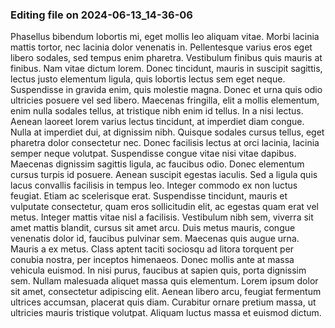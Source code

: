 

### Editing file on 2024-06-13_14-36-06

Phasellus bibendum lobortis mi, eget mollis leo aliquam vitae. Morbi lacinia mattis tortor, nec lacinia dolor venenatis in. Pellentesque varius eros eget libero sodales, sed tempus enim pharetra. Vestibulum finibus quis mauris at finibus. Nam vitae dictum lorem. Donec tincidunt, mauris in suscipit sagittis, lectus justo elementum ligula, quis lobortis lectus sem eget neque. Suspendisse in gravida enim, quis molestie magna. Donec et urna quis odio ultricies posuere vel sed libero. Maecenas fringilla, elit a mollis elementum, enim nulla sodales tellus, at tristique nibh enim id tellus. In a nisi lectus. Aenean laoreet lorem varius lectus tincidunt, at imperdiet diam congue.
Nulla at imperdiet dui, at dignissim nibh. Quisque sodales cursus tellus, eget pharetra dolor consectetur nec. Donec facilisis lectus at orci lacinia, lacinia semper neque volutpat. Suspendisse congue vitae nisi vitae dapibus. Maecenas dignissim sagittis ligula, ac faucibus odio. Donec elementum cursus turpis id posuere. Aenean suscipit egestas iaculis. Sed a ligula quis lacus convallis facilisis in tempus leo. Integer commodo ex non luctus feugiat. Etiam ac scelerisque erat. Suspendisse tincidunt, mauris et vulputate consectetur, quam eros sollicitudin elit, ac egestas quam erat vel metus. Integer mattis vitae nisl a facilisis. Vestibulum nibh sem, viverra sit amet mattis blandit, cursus sit amet arcu. Duis metus mauris, congue venenatis dolor id, faucibus pulvinar sem. Maecenas quis augue urna. Mauris a ex metus.
Class aptent taciti sociosqu ad litora torquent per conubia nostra, per inceptos himenaeos. Donec mollis ante at massa vehicula euismod. In nisi purus, faucibus at sapien quis, porta dignissim sem. Nullam malesuada aliquet massa quis elementum. Lorem ipsum dolor sit amet, consectetur adipiscing elit. Aenean libero arcu, feugiat fermentum ultrices accumsan, placerat quis diam. Curabitur ornare pretium massa, ut ultricies mauris tristique volutpat. Aliquam luctus massa et euismod dictum.



